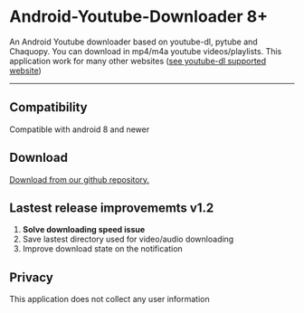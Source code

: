 # Android-Youtube-Downloader 8+
An Android Youtube downloader based on youtube-dl, pytube and Chaquopy.
You can download in mp4/m4a youtube videos/playlists. This application work for many other websites ([see youtube-dl supported website](https://ytdl-org.github.io/youtube-dl/supportedsites.html))
***
## Compatibility
Compatible with android 8 and newer
## Download
[Download from our github repository.](https://github.com/acmo0/Android-Youtube-Downloader/releases/tag/v1.2)
## Lastest release improvememts v1.2

1. **Solve downloading speed issue**
2. Save lastest directory used for video/audio downloading
3. Improve download state on the notification
## Privacy
This application does not collect any user information

